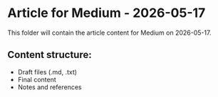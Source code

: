 # Article for Medium - 2026-05-17

This folder will contain the article content for Medium on 2026-05-17.

## Content structure:
- Draft files (.md, .txt)
- Final content
- Notes and references
